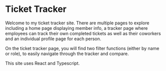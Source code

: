 # Ticket Tracker

Welcome to my ticket tracker site. There are multiple pages to explore including a home page displaying member info, a tracker page where employees can track their own completed tickets as well as their coworkers and an individual profile page for each person.

On the ticket tracker page, you will find two filter functions (either by name or role), to easily navigate through the tracker and compare.

This site uses React and Typescript.
